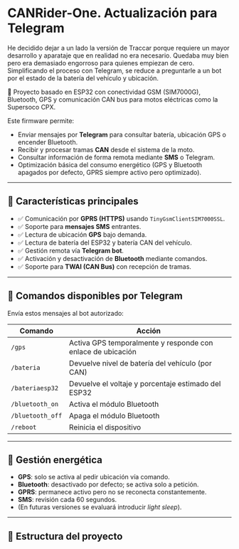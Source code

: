 # CANRider-One. Actualización para Telegram

He decidido dejar a un lado la versión de Traccar porque requiere un mayor desarrollo y aparataje que en realidad no era necesario. Quedaba muy bien pero era demasiado engorroso para quienes empiezan de cero. Simplificando el proceso con Telegram, se reduce a preguntarle a un bot por el estado de la batería del vehículo y ubicación.

📡 Proyecto basado en ESP32 con conectividad GSM (SIM7000G), Bluetooth, GPS y comunicación CAN bus para motos eléctricas como la Supersoco CPX.

Este firmware permite:
- Enviar mensajes por **Telegram** para consultar batería, ubicación GPS o encender Bluetooth.
- Recibir y procesar tramas **CAN** desde el sistema de la moto.
- Consultar información de forma remota mediante **SMS** o Telegram.
- Optimización básica del consumo energético (GPS y Bluetooth apagados por defecto, GPRS siempre activo pero optimizado).

---

## 🚀 Características principales

- ✅ Comunicación por **GPRS (HTTPS)** usando `TinyGsmClientSIM7000SSL`.
- ✅ Soporte para **mensajes SMS** entrantes.
- ✅ Lectura de ubicación **GPS** bajo demanda.
- ✅ Lectura de batería del ESP32 y batería CAN del vehículo.
- ✅ Gestión remota vía **Telegram bot**.
- ✅ Activación y desactivación de **Bluetooth** mediante comandos.
- ✅ Soporte para **TWAI (CAN Bus)** con recepción de tramas.

---

## 📝 Comandos disponibles por Telegram

Envía estos mensajes al bot autorizado:

| Comando            | Acción                                                   |
|--------------------|----------------------------------------------------------|
| `/gps`             | Activa GPS temporalmente y responde con enlace de ubicación |
| `/bateria`         | Devuelve nivel de batería del vehículo (por CAN)        |
| `/bateriaesp32`    | Devuelve el voltaje y porcentaje estimado del ESP32     |
| `/bluetooth_on`    | Activa el módulo Bluetooth                               |
| `/bluetooth_off`   | Apaga el módulo Bluetooth                                |
| `/reboot`          | Reinicia el dispositivo                                  |

---

## 🔌 Gestión energética

- **GPS**: solo se activa al pedir ubicación vía comando.
- **Bluetooth**: desactivado por defecto; se activa solo a petición.
- **GPRS**: permanece activo pero no se reconecta constantemente.
- **SMS**: revisión cada 60 segundos.
- (En futuras versiones se evaluará introducir *light sleep*).

---

## 🧾 Estructura del proyecto

